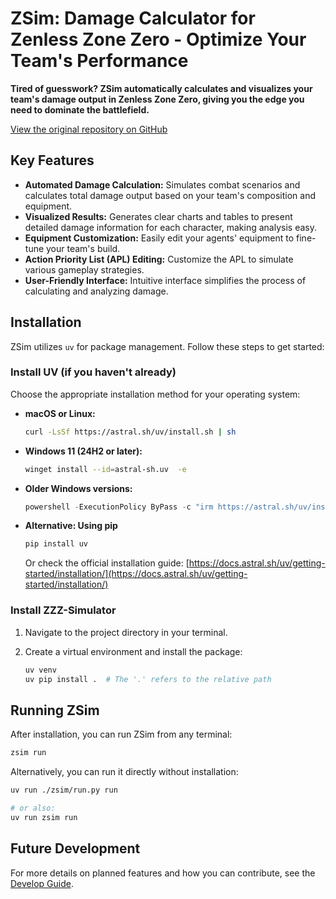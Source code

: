 # ZSim: Damage Calculator for Zenless Zone Zero - Optimize Your Team's Performance

**Tired of guesswork? ZSim automatically calculates and visualizes your team's damage output in Zenless Zone Zero, giving you the edge you need to dominate the battlefield.**

[View the original repository on GitHub](https://github.com/ZZZSimulator/ZSim)

## Key Features

*   **Automated Damage Calculation:**  Simulates combat scenarios and calculates total damage output based on your team's composition and equipment.
*   **Visualized Results:** Generates clear charts and tables to present detailed damage information for each character, making analysis easy.
*   **Equipment Customization:**  Easily edit your agents' equipment to fine-tune your team's build.
*   **Action Priority List (APL) Editing:** Customize the APL to simulate various gameplay strategies.
*   **User-Friendly Interface:** Intuitive interface simplifies the process of calculating and analyzing damage.

## Installation

ZSim utilizes `uv` for package management.  Follow these steps to get started:

### Install UV (if you haven't already)

Choose the appropriate installation method for your operating system:

*   **macOS or Linux:**

    ```bash
    curl -LsSf https://astral.sh/uv/install.sh | sh
    ```

*   **Windows 11 (24H2 or later):**

    ```bash
    winget install --id=astral-sh.uv  -e
    ```

*   **Older Windows versions:**

    ```powershell
    powershell -ExecutionPolicy ByPass -c "irm https://astral.sh/uv/install.ps1 | iex"
    ```

*   **Alternative: Using pip**

    ```bash
    pip install uv
    ```

    Or check the official installation guide: [https://docs.astral.sh/uv/getting-started/installation/](https://docs.astral.sh/uv/getting-started/installation/)

### Install ZZZ-Simulator

1.  Navigate to the project directory in your terminal.
2.  Create a virtual environment and install the package:

    ```bash
    uv venv
    uv pip install .  # The '.' refers to the relative path
    ```

## Running ZSim

After installation, you can run ZSim from any terminal:

```bash
zsim run
```

Alternatively, you can run it directly without installation:

```bash
uv run ./zsim/run.py run
```

```bash
# or also:
uv run zsim run
```

## Future Development

For more details on planned features and how you can contribute, see the [Develop Guide](https://github.com/ZZZSimulator/ZSim/wiki/%E8%B4%A1%E7%8C%AE%E6%8C%87%E5%8D%97-Develop-Guide).
